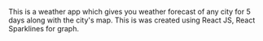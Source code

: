 ﻿This is a weather app which gives you weather forecast of any city for 5 days along with the city's map.
This is was created using React JS, React Sparklines for graph.